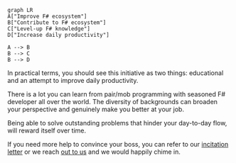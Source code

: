 ﻿```mermaid
graph LR
A["Improve F# ecosystem"]
B["Contribute to F# ecosystem"]
C["Level-up F# knowledge"]
D["Increase daily productivity"]

A --> B
B --> C
B --> D
```

In practical terms, you should see this initiative as two things: educational and an attempt to improve daily productivity.

There is a lot you can learn from pair/mob programming with seasoned F# developer all over the world.
The diversity of backgrounds can broaden your perspective and genuinely make you better at your job.

Being able to solve outstanding problems that hinder your day-to-day flow, will reward itself over time.

If you need more help to convince your boss, you can refer to our [incitation letter](#) or we reach [out to us](#email) and we would happily chime in.
